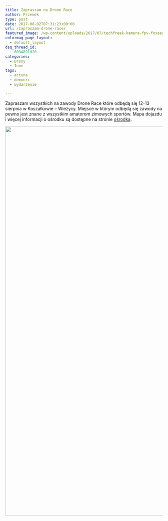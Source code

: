 ```yaml
---
title: Zapraszam na Drone Race
author: Przemek
type: post
date: 2017-08-02T07:31:23+00:00
url: /zapraszam-drone-race/
featured_image: /wp-content/uploads/2017/07/techfreak-kamera-fpv-foxeer-arrow-v3-50-0.jpg
colormag_page_layout:
  - default_layout
dsq_thread_id:
  - 6034891020
categories:
  - Drony
  - Inne
tags:
  - actuna
  - demonrc
  - wydarzenie

---
```

Zapraszam wszystkich na zawody Drone Race które odbędą się 12-13 sierpnia w Koszałkowie &#8211; Wieżycy. Miejsce w którym odbędą się zawody na pewno jest znane z wszystkim amatorom zimowych sportów. Mapa dojazdu i więcej informacji o ośrodku są dostępne na stronie [ośrodka][1].

<!--more-->

[<img class="aligncenter size-full wp-image-12990" src="//techfreak.pl/wp-content/uploads/2017/08/20623037_1593182694047258_1795754566_o.jpg" alt="" width="843" height="1241" />][2]

 [1]: http://wiezyca.pl/osrodek-narciarski-koszalkowo-wiezyca/plan-osrodka-narciarskiego/
 [2]: //techfreak.pl/wp-content/uploads/2017/08/20623037_1593182694047258_1795754566_o.jpg